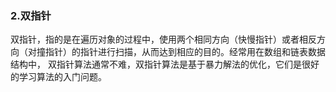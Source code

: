 ### 2.双指针

双指针，指的是在遍历对象的过程中，使用两个相同方向（快慢指针）或者相反方向（对撞指针）的指针进行扫描，从而达到相应的目的。经常用在数组和链表数据结构中，
双指针算法通常不难，双指针算法是基于暴力解法的优化，它们是很好的学习算法的入门问题。

